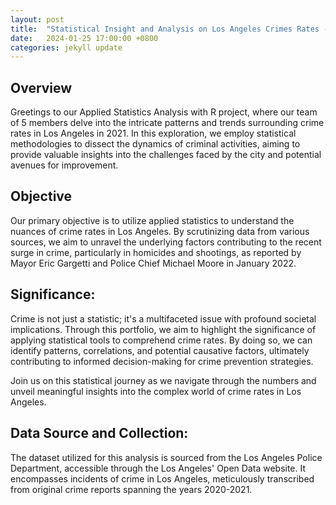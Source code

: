 ```yaml
---
layout: post
title:  "Statistical Insight and Analysis on Los Angeles Crimes Rates - Applied Statistics Analysis with R"
date:   2024-01-25 17:00:00 +0800
categories: jekyll update
---
```


## Overview

Greetings to our Applied Statistics Analysis with R project, where our team of 5 members delve into the intricate patterns and trends surrounding crime rates in Los Angeles in 2021. In this exploration,  we employ statistical methodologies to dissect the dynamics of criminal activities, aiming to provide valuable insights into the challenges faced by the city and potential avenues for improvement.

## Objective

Our primary objective is to utilize applied statistics to understand the nuances of crime rates in Los Angeles. By scrutinizing data from various sources, we aim to unravel the underlying factors contributing to the recent surge in crime, particularly in homicides and shootings, as reported by Mayor Eric Gargetti and Police Chief Michael Moore in January 2022.

## Significance:

Crime is not just a statistic; it's a multifaceted issue with profound societal implications. Through this portfolio, we aim to highlight the significance of applying statistical tools to comprehend crime rates. By doing so, we can identify patterns, correlations, and potential causative factors, ultimately contributing to informed decision-making for crime prevention strategies.


Join us on this statistical journey as we navigate through the numbers and unveil meaningful insights into the complex world of crime rates in Los Angeles.


## Data Source and Collection:

The dataset utilized for this analysis is sourced from the Los Angeles Police Department, accessible through the Los Angeles' Open Data website. It encompasses incidents of crime in Los Angeles, meticulously transcribed from original crime reports spanning the years 2020-2021.